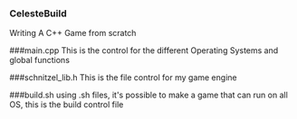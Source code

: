 ### CelesteBuild
Writing A C++ Game from scratch

###main.cpp
    This is the control for the different Operating Systems and global functions

###schnitzel_lib.h
    This is the file control for my game engine

###build.sh
    using .sh files, it's possible to make a game that can run on all OS, this is the build control file
